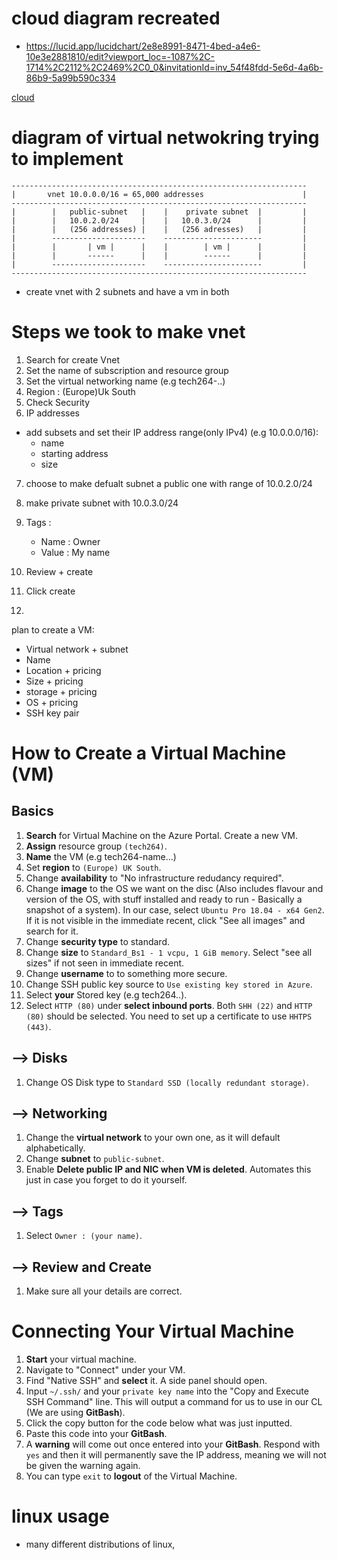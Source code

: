 # cloud diagram recreated
* https://lucid.app/lucidchart/2e8e8991-8471-4bed-a4e6-10e3e2881810/edit?viewport_loc=-1087%2C-1714%2C2112%2C2469%2C0_0&invitationId=inv_54f48fdd-5e6d-4a6b-86b9-5a99b590c334
  
[cloud](Cloud_architecture.png)

# diagram of virtual netwokring trying to implement

```
------------------------------------------------------------------
|       vnet 10.0.0.0/16 = 65,000 addresses                      |
------------------------------------------------------------------
|        |   public-subnet   |    |    private subnet  |         |
|        |   10.0.2.0/24     |    |   10.0.3.0/24      |         |
|        |   (256 addresses) |    |   (256 adresses)   |         |
|        ---------------------    ----------------------         |
|        |       | vm |      |    |        | vm |      |         |
|        |       ------      |    |        ------      |         |
|        ---------------------    ----------------------         |
------------------------------------------------------------------
```


* create vnet with 2 subnets and have a vm in both
# Steps we took to make vnet
1. Search for create Vnet
2. Set the name of subscription and resource group
3. Set the virtual networking name (e.g tech264-..)
4. Region : (Europe)Uk South
5. Check Security 
6. IP addresses 
- add subsets and set their IP address range(only IPv4) (e.g 10.0.0.0/16): 
  - name
  - starting address
  - size
7. choose to make defualt subnet a public one with range of 10.0.2.0/24
8. make private subnet with 10.0.3.0/24
9. Tags :
   - Name : Owner
   - Value : My name

10. Review + create   
11. Click create
12. 

plan to create a VM:
* Virtual network + subnet
* Name
* Location + pricing
* Size + pricing
* storage + pricing
* OS + pricing
* SSH key pair
# How to Create a Virtual Machine (VM)
 
## Basics
1. **Search** for Virtual Machine on the Azure Portal. Create a new VM.
2. **Assign** resource group `(tech264)`.
3. **Name** the VM (e.g tech264-name...)
4. Set **region** to `(Europe) UK South`.
5. Change **availability** to "No infrastructure redudancy required".
6. Change **image** to the OS we want on the disc (Also includes flavour and version of the OS, with stuff installed and ready to run - Basically a snapshot of a system). In our case, select `Ubuntu Pro 18.04 - x64 Gen2`. If it is not visible in the immediate recent, click "See all images" and search for it.
7. Change **security type** to standard.
8. Change **size** to `Standard_Bs1 - 1 vcpu, 1 GiB memory`. Select "see all sizes" if not seen in immediate recent.
9. Change **username** to to something more secure.
10. Change SSH public key source to `Use existing key stored in Azure`.
11. Select **your** Stored key (e.g tech264..).
12. Select `HTTP (80)` under **select inbound ports**. Both `SHH (22)` and `HTTP (80)` should be selected. You need to set up a certificate to use `HHTPS (443)`.
 
## --> Disks
1. Change OS Disk type to `Standard SSD (locally redundant storage)`.
 
## --> Networking
1. Change the **virtual network** to your own one, as it will default alphabetically.
2. Change **subnet** to `public-subnet`.
3. Enable **Delete public IP and NIC when VM is deleted**. Automates this just in case you forget to do it yourself.
 
## --> Tags
1. Select `Owner : (your name)`.
 
## --> Review and Create
1. Make sure all your details are correct.

# Connecting Your Virtual Machine
1. **Start** your virtual machine.
2. Navigate to "Connect" under your VM.
3. Find "Native SSH" and **select** it. A side panel should open.
4. Input `~/.ssh/` and your `private key name` into the "Copy and Execute SSH Command" line. This will output a command for us to use in our CL (We are using **GitBash**).
5. Click the copy button for the code below what was just inputted.
6. Paste this code into your **GitBash**.
7. A **warning** will come out once entered into your **GitBash**. Respond with `yes` and then it will permanently save the IP address, meaning we will not be given the warning again.
8. You can type `exit` to **logout** of the Virtual Machine.


# linux usage
* many different distributions of linux, 